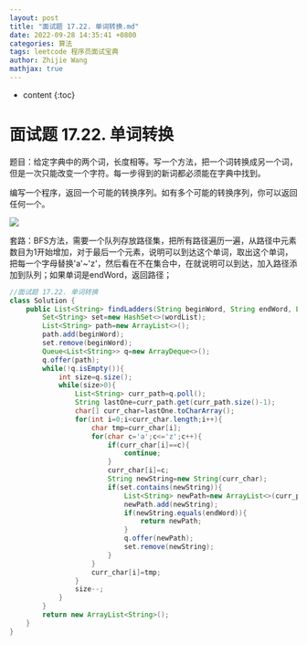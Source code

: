 ```yaml
---
layout: post
title: "面试题 17.22. 单词转换.md"
date: 2022-09-28 14:35:41 +0800
categories: 算法
tags: leetcode 程序员面试宝典
author: Zhijie Wang
mathjax: true
---
```



* content
{:toc}














# 面试题 17.22. 单词转换

题目：给定字典中的两个词，长度相等。写一个方法，把一个词转换成另一个词， 但是一次只能改变一个字符。每一步得到的新词都必须能在字典中找到。

编写一个程序，返回一个可能的转换序列。如有多个可能的转换序列，你可以返回任何一个。



![](D:/下载/youdaonote-pull-master/youdaonote-pull-master/youdaonote/youdaonote-images/WEBRESOURCE278cd6f7420e2f16c4f28e1f72e9ddd9.png)

套路：BFS方法，需要一个队列存放路径集，把所有路径遍历一遍，从路径中元素数目为1开始增加，对于最后一个元素，说明可以到达这个单词，取出这个单词，把每一个字母替换'a'~'z'，然后看在不在集合中，在就说明可以到达，加入路径添加到队列；如果单词是endWord，返回路径；

```java
//面试题 17.22. 单词转换
class Solution {
    public List<String> findLadders(String beginWord, String endWord, List<String> wordList) {
        Set<String> set=new HashSet<>(wordList);
        List<String> path=new ArrayList<>();
        path.add(beginWord);
        set.remove(beginWord);
        Queue<List<String>> q=new ArrayDeque<>();
        q.offer(path);
        while(!q.isEmpty()){
            int size=q.size();
            while(size>0){
                List<String> curr_path=q.poll();
                String lastOne=curr_path.get(curr_path.size()-1);
                char[] curr_char=lastOne.toCharArray();
                for(int i=0;i<curr_char.length;i++){
                    char tmp=curr_char[i];
                    for(char c='a';c<='z';c++){
                        if(curr_char[i]==c){
                            continue;
                        }
                        curr_char[i]=c;
                        String newString=new String(curr_char);
                        if(set.contains(newString)){
                            List<String> newPath=new ArrayList<>(curr_path);
                            newPath.add(newString);
                            if(newString.equals(endWord)){
                                return newPath;
                            }
                            q.offer(newPath);
                            set.remove(newString);
                        }
                    }
                    curr_char[i]=tmp;
                }
                size--;
            }
        }
        return new ArrayList<String>();
    }
}
```

